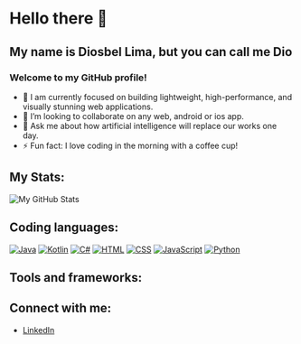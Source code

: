 # Hello there 👋

## My name is Diosbel Lima, but you can call me Dio

### Welcome to my GitHub profile!

- 🔭 I am currently focused on building lightweight, high-performance, and visually stunning web applications.
- 👯 I’m looking to collaborate on any web, android or ios app.
- 💬 Ask me about how artificial intelligence will replace our works one day.
- ⚡ Fun fact: I love coding in the morning with a coffee cup!

## My Stats:
![My GitHub Stats](https://github-readme-stats.vercel.app/api?username=ing-dio&show_icons=true)

## Coding languages:
[![Java](https://cdn.simpleicons.org/java/000000)](https://www.java.com/en/)
[![Kotlin](https://cdn.simpleicons.org/kotlin/0095D5)](https://kotlinlang.org/)
[![C#](https://cdn.simpleicons.org/csharp/239120)](https://learn.microsoft.com/en-us/dotnet/csharp/)
[![HTML](https://cdn.simpleicons.org/html5/E34F26)](https://developer.mozilla.org/en-US/docs/Web/HTML)
[![CSS](https://cdn.simpleicons.org/css3/1572B6)](https://developer.mozilla.org/en-US/docs/Web/CSS)
[![JavaScript](https://cdn.simpleicons.org/javascript/F7DF1E)](https://developer.mozilla.org/en-US/docs/Web/JavaScript)
[![Python](https://cdn.simpleicons.org/python/306998)](https://www.python.org/)

## Tools and frameworks:


## Connect with me:
- [LinkedIn](https://www.linkedin.com/in/ing-lima/)
